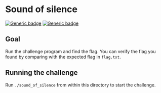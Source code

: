 # Sound of silence

[![Generic badge](https://img.shields.io/badge/Type-Pwn-red.svg)](https://shields.io/)
[![Generic badge](https://img.shields.io/badge/Level-Medium-orange.svg)](https://shields.io/)

## Goal
Run the challenge program and find the flag. You can verify the flag you found by comparing with the expected flag in `flag.txt`.

## Running the challenge
Run `./sound_of_silence` from within this directory to start the challenge.
